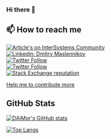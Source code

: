 ### Hi there 👋

## 📫 How to reach me

[![Article's on InterSystems Community](https://img.shields.io/badge/My%20Articles-InterSystems%20Community-blue)](https://community.intersystems.com/user/11906/posts?filter=articles)  
[![Linkedin: Dmitry Maslennikov](https://img.shields.io/badge/-Dmitry%20Maslennikov-blue?logo=Linkedin&logoColor=white&link=https://www.linkedin.com/in/daimor/)](https://www.linkedin.com/in/daimor/)  
[![Twitter Follow](https://img.shields.io/twitter/follow/mr_daimor?label=Dmitry%20Maslennikov)](https://twitter.com/mr_daimor)  
[![Twitter Follow](https://img.shields.io/twitter/follow/CaretDevCorp?label=CaretDev%20Corporation)](https://twitter.com/CaretDevCorp)  
[![Stack Exchange reputation](https://img.shields.io/stackexchange/stackoverflow/r/1279493?logo=stackoverflow&label=Dmitry%20Maslennikov)](https://stackoverflow.com/users/1279493/daimor)  

[Help me to contribute more](https://github.com/sponsors/caretdev)

## GitHub Stats

[![DAiMor's GitHub stats](https://github-readme-stats.vercel.app/api?username=daimor&count_private=true&show_icons=true)](https://github.com/anuraghazra/github-readme-stats)

[![Top Langs](https://github-readme-stats.vercel.app/api/top-langs/?username=daimor)](https://github.com/anuraghazra/github-readme-stats)

